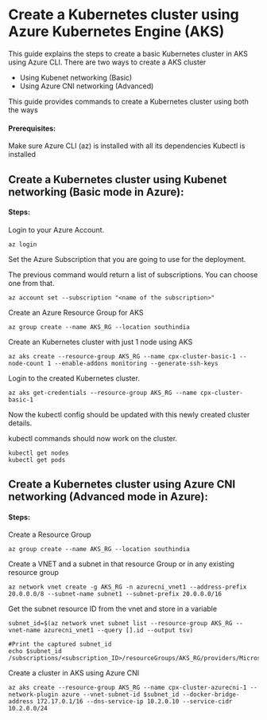 # Create a Kubernetes cluster using Azure Kubernetes Engine (AKS)

This guide explains the steps to create a basic Kubernetes cluster in AKS using Azure CLI.
There are two ways to create a AKS cluster

- Using Kubenet networking (Basic)
- Using Azure CNI networking (Advanced)

This guide provides commands to create a Kubernetes cluster using both the ways

#### Prerequisites:

Make sure Azure CLI (az) is installed with all its dependencies
Kubectl is installed


## Create a Kubernetes cluster using Kubenet networking (Basic mode in Azure):

#### Steps:

Login to your Azure Account.

```
az login
```

Set the Azure Subscription that you are going to use for the deployment.

The previous command would return a list of subscriptions. You can choose one from that.

```
az account set --subscription "<name of the subscription>"
```

Create an Azure Resource Group for AKS

```
az group create --name AKS_RG --location southindia
```

Create an Kubernetes cluster with just 1 node using AKS

```
az aks create --resource-group AKS_RG --name cpx-cluster-basic-1 --node-count 1 --enable-addons monitoring --generate-ssh-keys
```

Login to the created Kubernetes cluster.

```
az aks get-credentials --resource-group AKS_RG --name cpx-cluster-basic-1
```

Now the kubectl config should be updated with this newly created cluster details.

kubectl commands should now work on the cluster.

```
kubectl get nodes
kubectl get pods
```

## Create a Kubernetes cluster using Azure CNI networking (Advanced mode in Azure):

#### Steps:

Create a Resource Group

```
az group create --name AKS_RG --location southindia
```

Create a VNET and a subnet in that resource Group or in any existing resource group

```
az network vnet create -g AKS_RG -n azurecni_vnet1 --address-prefix 20.0.0.0/8 --subnet-name subnet1 --subnet-prefix 20.0.0.0/16
```

Get the subnet resource ID from the vnet and store in a variable

```
subnet_id=$(az network vnet subnet list --resource-group AKS_RG --vnet-name azurecni_vnet1 --query [].id --output tsv)

#Print the captured subnet_id
echo $subnet_id
/subscriptions/<subscription_ID>/resourceGroups/AKS_RG/providers/Microsoft.Network/virtualNetworks/azurecni_vnet1/subnets/subnet1
```

Create a cluster in AKS using Azure CNI

```
az aks create --resource-group AKS_RG --name cpx-cluster-azurecni-1 --network-plugin azure --vnet-subnet-id $subnet_id --docker-bridge-address 172.17.0.1/16 --dns-service-ip 10.2.0.10 --service-cidr 10.2.0.0/24
```
